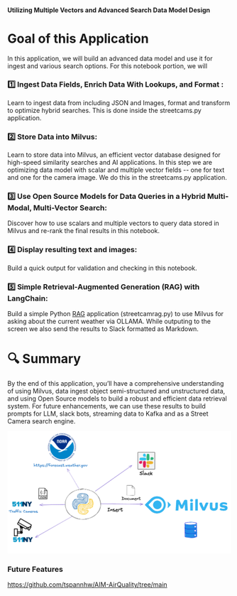 #### Utilizing Multiple Vectors and Advanced Search Data Model Design

# Goal of this Application

In this application, we will build an advanced data model and use it for ingest and various search options.   For this notebook portion, we will

### 1️⃣ Ingest Data Fields, Enrich Data With Lookups, and Format :
Learn to ingest data from including JSON and Images, format and transform to optimize hybrid searches.   This is done inside the streetcams.py application.

### 2️⃣ Store Data into Milvus:
Learn to store data into Milvus, an efficient vector database designed for high-speed similarity searches and AI applications.   In this step we are optimizing data model with scalar and multiple vector fields -- one for text and one for the camera image.   We do this in the streetcams.py application.

### 3️⃣ Use Open Source Models for Data Queries in a Hybrid Multi-Modal, Multi-Vector Search:
Discover how to use scalars and multiple vectors to query data stored in Milvus and re-rank the final results in this notebook.

### 4️⃣ Display resulting text and images:
Build a quick output for validation and checking in this notebook.

### 5️⃣ Simple Retrieval-Augmented Generation (RAG) with LangChain:
Build a simple Python [RAG](https://milvus.io/docs/integrate_with_langchain.md) application (streetcamrag.py) to use Milvus for asking about the current weather via OLLAMA.   While outputing to the screen we also send the results to Slack formatted as Markdown.

# 🔍 Summary
By the end of this application, you’ll have a comprehensive understanding of using Milvus, data ingest object semi-structured and unstructured data, and using Open Source models to build a robust and efficient data retrieval system.   For future enhancements, we can use these results to build prompts for LLM, slack bots, streaming data to Kafka and as a Street Camera search engine.


![diagram](https://github.com/tspannhw/AIM-NYCStreetCams/blob/main/MultipleVectorsAdvanced%20SearchDataModelDesign/Untitled-2024-06-10-1526.png?raw=true)


### Future Features

https://github.com/tspannhw/AIM-AirQuality/tree/main



